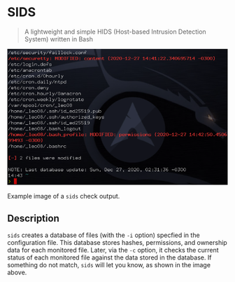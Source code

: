 # SIDS
> A lightweight and simple HIDS (Host-based Intrusion Detection System) written in Bash

![screenshot](sids_example.png)

Example image of a `sids` check output.

## Description

`sids` creates a database of files (with the `-i` option) specfied in the configuration file. This database stores hashes, permissions, and ownership data for each monitored file. Later, via the `-c` option, it checks the current status of each monitored file against the data stored in the database. If something do not match, `sids` will let you know, as shown in the image above.
